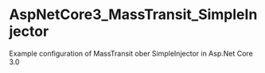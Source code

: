 # AspNetCore3_MassTransit_SimpleInjector
Example configuration of MassTransit ober SimpleInjector in Asp.Net Core 3.0
